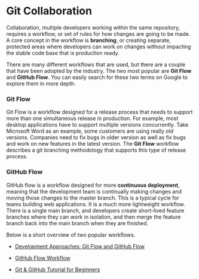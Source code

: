 # Git Collaboration

Collaboration, multiple developers working within the same repository, requires a workflow, or set of rules for how changes are going to be made. A core concept in the workflow is **branching**, or creating separate, protected areas where developers can work on changes without impacting the stable code base that is production ready.

There are many different workflows that are used, but there are a couple that have been adopted by the industry. The two most popular are **Git Flow** and **GitHub Flow**. You can easily search for these two terms on Google to explore them in more depth.

### Git Flow

Git Flow is a workflow designed for a release process that needs to support more than one simultaneous release in production. For example, most desktop applications have to support multiple versions concurrently. Take Microsoft Word as an example, some customers are using really old versions. Companies need to fix bugs in older version as well as fix bugs and work on new features in the latest version. The **Git Flow** workflow describes a git branching methodology that supports this type of release process.

### GitHub Flow

GitHub flow is a workflow designed for more **continuous deployment**, meaning that the development team is continually making changes and moving those changes to the master branch. This is a typical cycle for teams building web applications. It is a much more lightweight workflow. There is a single main branch, and developers create short-lived feature branches where they can work in isolation, and then merge the feature branch back into the main branch when they are finished.

Below is a short overview of two popular workflows.
* [Development Approaches: Git Flow and GitHub Flow](https://youtu.be/w2r0oLFtXAw)

* [GitHub Flow Workflow](https://guides.github.com/introduction/flow/)
* [Git & GitHub Tutorial for Beginners](https://www.youtube.com/watch?v=MnUd31TvBoU&t=643s)
